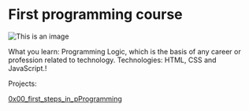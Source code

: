 # First programming course #

![This is an image](https://globalhumancon.com/wp-content/uploads/2022/09/HmmnotbadLetmethinkGIF.gif)

What you learn: Programming Logic, which is the basis of any career or profession related to technology. 
Technologies:  HTML, CSS and JavaScript.!

Projects:

[0x00_first_steps_in_pProgramming](https://github.com/SilvanaJ90/alura_programmer_beginner/tree/main/0x00_first_steps_in_programming)
